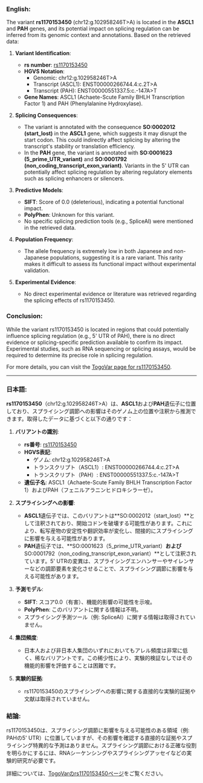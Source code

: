 ### English:
The variant **rs1170153450** (chr12:g.102958246T>A) is located in the **ASCL1** and **PAH** genes, and its potential impact on splicing regulation can be inferred from its genomic context and annotations. Based on the retrieved data:

1. **Variant Identification**:
   - **rs number**: [rs1170153450](https://identifiers.org/dbsnp/rs1170153450)
   - **HGVS Notation**:
     - Genomic: chr12:g.102958246T>A
     - Transcript (ASCL1): ENST00000266744.4:c.2T>A
     - Transcript (PAH): ENST00000551337.5:c.-147A>T
   - **Gene Names**: ASCL1 (Achaete-Scute Family BHLH Transcription Factor 1) and PAH (Phenylalanine Hydroxylase).

2. **Splicing Consequences**:
   - The variant is annotated with the consequence **SO:0002012 (start_lost)** in the **ASCL1** gene, which suggests it may disrupt the start codon. This could indirectly affect splicing by altering the transcript's stability or translation efficiency.
   - In the **PAH** gene, the variant is annotated with **SO:0001623 (5_prime_UTR_variant)** and **SO:0001792 (non_coding_transcript_exon_variant)**. Variants in the 5' UTR can potentially affect splicing regulation by altering regulatory elements such as splicing enhancers or silencers.

3. **Predictive Models**:
   - **SIFT**: Score of 0.0 (deleterious), indicating a potential functional impact.
   - **PolyPhen**: Unknown for this variant.
   - No specific splicing prediction tools (e.g., SpliceAI) were mentioned in the retrieved data.

4. **Population Frequency**:
   - The allele frequency is extremely low in both Japanese and non-Japanese populations, suggesting it is a rare variant. This rarity makes it difficult to assess its functional impact without experimental validation.

5. **Experimental Evidence**:
   - No direct experimental evidence or literature was retrieved regarding the splicing effects of rs1170153450.

### Conclusion:
While the variant rs1170153450 is located in regions that could potentially influence splicing regulation (e.g., 5' UTR of PAH), there is no direct evidence or splicing-specific prediction available to confirm its impact. Experimental studies, such as RNA sequencing or splicing assays, would be required to determine its precise role in splicing regulation.

For more details, you can visit the [TogoVar page for rs1170153450](https://togovar.org/variant/tgv380877758).

---

### 日本語:
**rs1170153450**（chr12:g.102958246T>A）は、**ASCL1**および**PAH**遺伝子に位置しており、スプライシング調節への影響はそのゲノム上の位置や注釈から推測できます。取得したデータに基づくと以下の通りです：

1. **バリアントの識別**:
   - **rs番号**: [rs1170153450](https://identifiers.org/dbsnp/rs1170153450)
   - **HGVS表記**:
     - ゲノム: chr12:g.102958246T>A
     - トランスクリプト（ASCL1）: ENST00000266744.4:c.2T>A
     - トランスクリプト（PAH）: ENST00000551337.5:c.-147A>T
   - **遺伝子名**: ASCL1（Achaete-Scute Family BHLH Transcription Factor 1）およびPAH（フェニルアラニンヒドロキシラーゼ）。

2. **スプライシングへの影響**:
   - **ASCL1**遺伝子では、このバリアントは**SO:0002012（start_lost）**として注釈されており、開始コドンを破壊する可能性があります。これにより、転写産物の安定性や翻訳効率が変化し、間接的にスプライシングに影響を与える可能性があります。
   - **PAH**遺伝子では、**SO:0001623（5_prime_UTR_variant）**および**SO:0001792（non_coding_transcript_exon_variant）**として注釈されています。5' UTRの変異は、スプライシングエンハンサーやサイレンサーなどの調節要素を変化させることで、スプライシング調節に影響を与える可能性があります。

3. **予測モデル**:
   - **SIFT**: スコア0.0（有害）、機能的影響の可能性を示唆。
   - **PolyPhen**: このバリアントに関する情報は不明。
   - スプライシング予測ツール（例: SpliceAI）に関する情報は取得されていません。

4. **集団頻度**:
   - 日本人および非日本人集団のいずれにおいてもアレル頻度は非常に低く、稀なバリアントです。この稀少性により、実験的検証なしではその機能的影響を評価することは困難です。

5. **実験的証拠**:
   - rs1170153450のスプライシングへの影響に関する直接的な実験的証拠や文献は取得されていません。

### 結論:
rs1170153450は、スプライシング調節に影響を与える可能性のある領域（例: PAHの5' UTR）に位置していますが、その影響を確認する直接的な証拠やスプライシング特異的な予測はありません。スプライシング調節における正確な役割を明らかにするには、RNAシーケンシングやスプライシングアッセイなどの実験的研究が必要です。

詳細については、[TogoVarのrs1170153450ページ](https://togovar.org/variant/tgv380877758)をご覧ください。